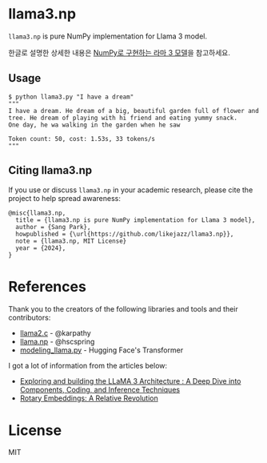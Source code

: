 # llama3.np

`llama3.np` is pure NumPy implementation for Llama 3 model.

한글로 설명한 상세한 내용은 [NumPy로 구현하는 라마 3 모델](https://docs.likejazz.com/llama3/)을 참고하세요.

## Usage

```shell
$ python llama3.py "I have a dream"
"""
I have a dream. He dream of a big, beautiful garden full of flower and tree. He dream of playing with hi friend and eating yummy snack.
One day, he wa walking in the garden when he saw

Token count: 50, cost: 1.53s, 33 tokens/s
"""
```

## Citing llama3.np

If you use or discuss `llama3.np` in your academic research, please cite the project to help spread awareness:

```
@misc{llama3.np,
  title = {llama3.np is pure NumPy implementation for Llama 3 model},
  author = {Sang Park}, 
  howpublished = {\url{https://github.com/likejazz/llama3.np}},
  note = {llama3.np, MIT License}
  year = {2024},
}
```

# References
Thank you to the creators of the following libraries and tools and their contributors:
- [llama2.c](https://github.com/karpathy/llama2.c) - @karpathy
- [llama.np](https://github.com/hscspring/llama.np) - @hscspring
- [modeling_llama.py](https://github.com/huggingface/transformers/blob/main/src/transformers/models/llama/modeling_llama.py) - Hugging Face's Transformer

I got a lot of information from the articles below:
- [Exploring and building the LLaMA 3 Architecture : A Deep Dive into Components, Coding, and Inference Techniques](https://medium.com/@vi.ai_/exploring-and-building-the-llama-3-architecture-a-deep-dive-into-components-coding-and-43d4097cfbbb)
- [Rotary Embeddings: A Relative Revolution](https://blog.eleuther.ai/rotary-embeddings/)

# License
MIT